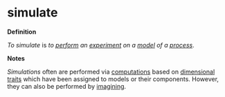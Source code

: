 # simulate

**Definition**

_To simulate_ is _to_ [_perform_](perform.md) _an_ [_experiment_](experiment.md) _on a_ [_model_](model.md) _of a_ [_process_](process.md).

**Notes**

_Simulations_ often are performed via [computations](compute.md) based on [dimensional](dimension.md) [traits](trait.md) which have been assigned to models or their components. However, they can also be performed by [imagining](imagine.md).
